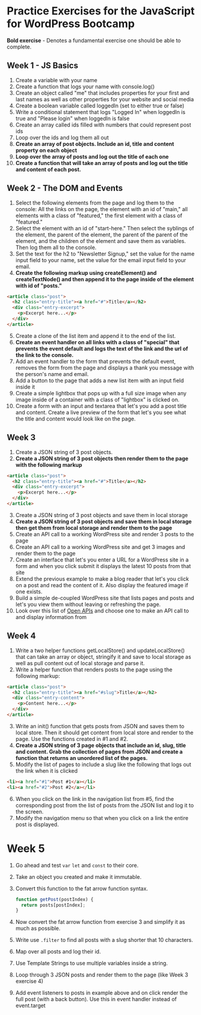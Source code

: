 # Practice Exercises for the JavaScript for WordPress Bootcamp

**Bold exercise** - Denotes a fundamental exercise one should be able to complete.

## Week 1 - JS Basics

1. Create a variable with your name
2. Create a function that logs your name with console.log()
3. Create an object called "me" that includes properties for your first and last names as well as other properties for your website and social media
4. Create a boolean variable called loggedIn (set to either true or false)
5. Write a conditional statement that logs "Logged In" when loggedIn is true and "Please login" when loggedIn is false
6. Create an array called ids filled with numbers that could represent post ids
7. Loop over the ids and log them all out
8. **Create an array of post objects.  Include an id, title and content property on each object**
9. **Loop over the array of posts and log out the title of each one**
10. **Create a function that will take an array of posts and log out the title and content of each post.**

## Week 2 - The DOM and Events

1. Select the following elements from the page and log them to the console: All the links on the page, the element with an id of "main," all elements with a class of "featured," the first element with a class of "featured."
2. Select the element with an id of "start-here." Then select the syblings of the element, the parent of the element, the parent of the parent of the element, and the children of the element and save them as variables. Then log them all to the console.
3. Set the text for the h2 to "Newsletter Signup," set the value for the name input field to your name, set the value for the email input field to your email.
4. **Create the following markup using createElement() and createTextNode() and then append it to the page inside of the element with id of "posts."**
```html
<article class="post">
  <h2 class="entry-title"><a href="#">Title</a></h2>
  <div class="entry-excerpt">
    <p>Excerpt here...</p>
  </div>
</article>
```

5. Create a clone of the list item and append it to the end of the list.
6. **Create an event handler on all links with a class of "special" that prevents the event default and logs the text of the link and the url of the link to the console.**
7. Add an event handler to the form that prevents the default event, removes the form from the page and displays a thank you message with the person's name and email.
8. Add a button to the page that adds a new list item with an input field inside it
9. Create a simple lightbox that pops up with a full size image when any image inside of a container with a class of "lightbox" is clicked on.
10. Create a form with an input and textarea that let's you add a post title and content. Create a live preview of the form that let's you see what the title and content would look like on the page.

## Week 3

1. Create a JSON string of 3 post objects.
2. **Create a JSON string of 3 post objects then render them to the page with the following markup**
```html
<article class="post">
  <h2 class="entry-title"><a href="#">Title</a></h2>
  <div class="entry-excerpt">
    <p>Excerpt here...</p>
  </div>
</article>
```

3. Create a JSON string of 3 post objects and save them in local storage
4. **Create a JSON string of 3 post objects and save them in local storage then get them from local storage and render them to the page**
5. Create an API call to a working WordPress site and render 3 posts to the page
6. Create an API call to a working WordPress site and get 3 images and render them to the page
7. Create an interface that let's you enter a URL for a WordPress site in a form and when you click submit it displays the latest 10 posts from that site
8. Extend the previous example to make a blog reader that let's you click on a post and read the content of it. Also display the featured image if one exists.
9. Build a simple de-coupled WordPress site that lists pages and posts and let's you view them without leaving or refreshing the page.
10. Look over this list of [Open APIs](https://github.com/toddmotto/public-apis) and choose one to make an API call to and display information from

## Week 4

1. Write a two helper functions getLocalStore() and updateLocalStore() that can take an array or object, stringify it and save to local storage as well as pull content out of local storage and parse it.
2. Write a helper function that renders posts to the page using the following markup:

```html
<article class="post">
  <h2 class="entry-title"><a href="#slug">Title</a></h2>
  <div class="entry-content">
    <p>Content here...</p>
  </div>
</article>
```
3. Write an init() function that gets posts from JSON and saves them to local store.  Then it should get content from local store and render to the page.  Use the functions created in #1 and #2.
4. **Create a JSON string of 3 page objects that include an id, slug, title and content. Grab the collection of pages from JSON and create a function that returns an unordered list of the pages.**
5. Modify the list of pages to include a slug like the following that logs out the link when it is clicked

```html
<li><a href="#1">Post #1</a></li>
<li><a href="#2">Post #2</a></li>
```
6. When you click on the link in the navigation list from #5, find the corresponding post from the list of posts from the JSON list and log it to the screen.
7. Modify the navigation menu so that when you click on a link the entire post is displayed.

# Week 5

1. Go ahead and test `var` `let` and `const` to their core.
2. Take an object you created and make it immutable.
3. Convert this function to the fat arrow function syntax.

   ```js
   function getPost(postIndex) {
     return posts[postIndex];
   }
   ```
4. Now convert the fat arrow function from exercise 3 and simplify it as much as possible.
5. Write use `.filter` to find all posts with a slug shorter that 10 characters.
6. Map over all posts and log their id.
7. Use Template Strings to use multiple variables inside a string.
8. Loop through 3 JSON posts and render them to the page (like Week 3 exercise 4)
9. Add event listeners to posts in example above and on click render the full post (with a back button). Use this in event handler instead of event.target
